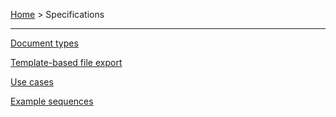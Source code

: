 [Home](../../index) > Specifications

---

[Document types](types)

[Template-based file export](template_based_export)

[Use cases](uc)

[Example sequences](sd)
